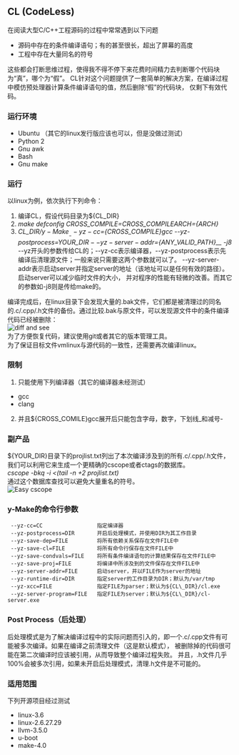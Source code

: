 ## CL (CodeLess)

在阅读大型C/C++工程源码的过程中常常遇到以下问题
- 源码中存在的条件编译语句；有的甚至很长，超出了屏幕的高度
- 工程中存在大量同名的符号

这些都会打断思维过程，使得我不得不停下来花费时间精力去判断哪个代码块为“真”，哪个为“假”。
CL针对这个问题提供了一套简单的解决方案，在编译过程中模仿预处理器计算条件编译语句的值，然后删除“假”的代码块，
仅剩下有效代码。

### 运行环境
- Ubuntu （其它的linux发行版应该也可以，但是没做过测试）
- Python 2
- Gnu awk
- Bash
- Gnu make

### 运行
以linux为例，依次执行下列命令：
1. 编译CL，假设代码目录为${CL\_DIR} 
2. *make defconfig CROSS\_COMPILE=${CROSS\_COMPILE} ARCH=${ARCH}*
3. *${CL\_DIR}/y-Make __--yz-cc=${CROSS\_COMPILE}gcc --yz-postprocess=${YOUR\_DIR} --yz-server-addr=${ANY\_VALID\_PATH}__ -j8*  
   --yz开头的参数传给CL的；--yz-cc表示编译器，--yz-postprocess表示先编译后清理源文件；一般来说只需要这两个参数就可以了。
   --yz-server-addr表示启动server并指定server的地址（该地址可以是任何有效的路径）。启动server可以减少临时文件的大小，
   并对程序的性能有轻微的改善。而其它的参数如-j8则是传给make的。

编译完成后，在linux目录下会发现大量的.bak文件，它们都是被清理过的同名的.c/.cpp/.h文件的备份。通过比较.bak与原文件，可以发现源文件中的条件编译代码已经被删除：  
![diff and see](https://cloud.githubusercontent.com/assets/1546040/4838205/0377bfea-5fe5-11e4-83d9-f0c20679ba7c.png)  
为了方便恢复代码，建议使用git或者其它的版本管理工具。  
为了保证目标文件vmlinux与源代码的一致性，还需要再次编译linux。  

### 限制
1. 只能使用下列编译器（其它的编译器未经测试）
  - gcc
  - clang
2. 并且${CROSS\_COMILE}gcc展开后只能包含字母，数字，下划线\_和减号-

### 副产品
${YOUR\_DIR}目录下的projlist.txt列出了本次编译涉及到的所有.c/.cpp/.h文件，我们可以利用它来生成一个更精确的cscope或者ctags的数据库。  
*cscope -bkq -i <(tail -n +2 projlist.txt)*  
通过这个数据库查找可以避免大量重名的符号。  
![Easy cscope](https://cloud.githubusercontent.com/assets/1546040/11395831/68b82500-93a8-11e5-94d3-27b56225ac58.png)

### y-Make的命令行参数
```
 --yz-cc=CC                 指定编译器
 --yz-postprocess=DIR       开启后处理模式，并使用DIR为其工作目录
 --yz-save-dep=FILE         将所有依赖关系保存在文件FILE中
 --yz-save-cl=FILE          将所有命令行保存在文件FILE中
 --yz-save-condvals=FILE    将所有条件编译语句的计算结果保存在文件FILE中
 --yz-save-proj=FILE        将编译中所涉及到的文件保存在文件FILE中
 --yz-server-addr=FILE      启动server，并以FILE作为server的地址
 --yz-runtime-dir=DIR       指定server的工作目录为DIR；默认为/var/tmp
 --yz-xcc=FILE              指定FILE为parser；默认为${CL\_DIR}/cl.exe
 --yz-server-program=FILE   指定FILE为server；默认为${CL\_DIR}/cl-server.exe
```

### Post Process（后处理）
后处理模式是为了解决编译过程中的实际问题而引入的，即一个.c/.cpp文件有可能被多次编译。如果在编译之前清理文件（这是默认模式），
被删除掉的代码很可能在第二次编译时应该被引用，从而导致整个编译过程失败。
并且，.h文件几乎100%会被多次引用，如果未开启后处理模式，清理.h文件是不可能的。

### 适用范围
下列开源项目经过测试
 * linux-3.6
 * linux-2.6.27.29
 * llvm-3.5.0
 * u-boot
 * make-4.0
